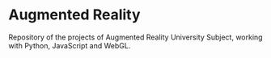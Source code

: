 # Augmented Reality

Repository of the projects of Augmented Reality University Subject, working with Python, JavaScript and WebGL.
